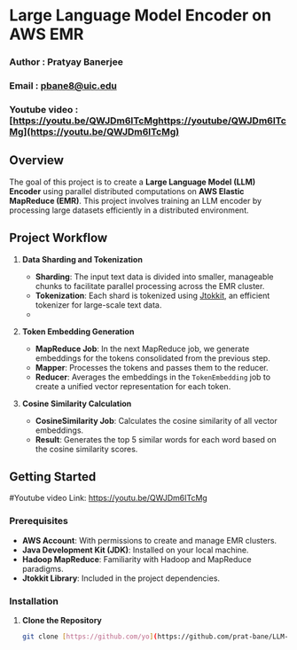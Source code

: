 # Large Language Model Encoder on AWS EMR

### Author : Pratyay Banerjee
### Email : pbane8@uic.edu

### Youtube video : [https://youtu.be/QWJDm6ITcMghttps://youtube/QWJDm6ITcMg](https://youtu.be/QWJDm6ITcMg)

## Overview

The goal of this project is to create a **Large Language Model (LLM) Encoder** using parallel distributed computations on **AWS Elastic MapReduce (EMR)**. This project involves training an LLM encoder by processing large datasets efficiently in a distributed environment.

## Project Workflow

1. **Data Sharding and Tokenization**
   - **Sharding**: The input text data is divided into smaller, manageable chunks to facilitate parallel processing across the EMR cluster.
   - **Tokenization**: Each shard is tokenized using [Jtokkit](https://github.com/nocduro/jtokkit), an efficient tokenizer for large-scale text data.
   - 

2. **Token Embedding Generation**
   - **MapReduce Job**: In the next MapReduce job, we generate embeddings for the tokens consolidated from the previous step.
   - **Mapper**: Processes the tokens and passes them to the reducer.
   - **Reducer**: Averages the embeddings in the `TokenEmbedding` job to create a unified vector representation for each token.

3. **Cosine Similarity Calculation**
   - **CosineSimilarity Job**: Calculates the cosine similarity of all vector embeddings.
   - **Result**: Generates the top 5 similar words for each word based on the cosine similarity scores.

## Getting Started

#Youtube video Link: https://youtu.be/QWJDm6ITcMg

### Prerequisites

- **AWS Account**: With permissions to create and manage EMR clusters.
- **Java Development Kit (JDK)**: Installed on your local machine.
- **Hadoop MapReduce**: Familiarity with Hadoop and MapReduce paradigms.
- **Jtokkit Library**: Included in the project dependencies.

### Installation

1. **Clone the Repository**

   ```bash
   git clone [https://github.com/yo](https://github.com/prat-bane/LLM-MapReduce)
